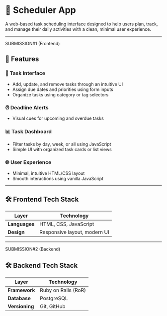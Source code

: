 # 📅 Scheduler App 

A web-based task scheduling interface designed to help users plan, track, and manage their daily activities with a clean, minimal user experience.

---
SUBMISSION#1 (Frontend)
## 🌟 Features 

### 📝 Task Interface
- Add, update, and remove tasks through an intuitive UI
- Assign due dates and priorities using form inputs
- Organize tasks using category or tag selectors

### ⏰ Deadline Alerts
- Visual cues for upcoming and overdue tasks

### 📊 Task Dashboard
- Filter tasks by day, week, or all using JavaScript
- Simple UI with organized task cards or list views

### 🌐 User Experience
- Minimal, intuitive HTML/CSS layout
- Smooth interactions using vanilla JavaScript

---

## 🛠️ Frontend Tech Stack

| Layer        | Technology           |
|--------------|----------------------|
| **Languages**| HTML, CSS, JavaScript|
| **Design**   | Responsive layout, modern UI |


---

SUBMISSION#2 (Backend)

## 🛠️ Backend Tech Stack

| Layer        | Technology         |
|--------------|--------------------|
| **Framework**| Ruby on Rails (RoR)|
| **Database** | PostgreSQL         |
| **Versioning**| Git, GitHub       |
